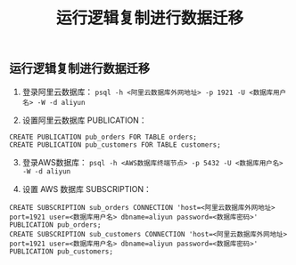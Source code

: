 ﻿---
title: "运行逻辑复制进行数据迁移"
chapter: false
weight: 123
---

## 运行逻辑复制进行数据迁移



1. 登录阿里云数据库：
`psql -h <阿里云数据库外网地址> -p 1921 -U <数据库用户名> -W -d aliyun`

2. 设置阿里云数据库 PUBLICATION：
```
CREATE PUBLICATION pub_orders FOR TABLE orders;
CREATE PUBLICATION pub_customers FOR TABLE customers;
```

3. 登录AWS数据库：
`psql -h <AWS数据库终端节点> -p 5432 -U <数据库用户名> -W -d aliyun`

4. 设置 AWS 数据库 SUBSCRIPTION：
```
CREATE SUBSCRIPTION sub_orders CONNECTION 'host=<阿里云数据库外网地址> port=1921 user=<数据库用户名> dbname=aliyun password=<数据库密码>' PUBLICATION pub_orders;
CREATE SUBSCRIPTION sub_customers CONNECTION 'host=<阿里云数据库外网地址> port=1921 user=<数据库用户名> dbname=aliyun password=<数据库密码>' PUBLICATION pub_customers;
```
